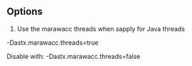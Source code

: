 ## Options 

1. Use the marawacc threads when sapply for Java threads

-Dastx.marawacc.threads=true 

Disable with: 
-Dastx.marawacc.threads=false


